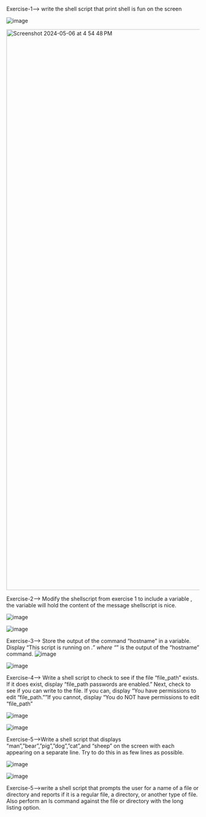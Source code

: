  Exercise-1--> write the shell script that print shell is fun on the screen

![image](https://github.com/akriti-kesarwani/sem_2_O-S/assets/142775584/3864623d-bece-417e-b8b5-414139f62c1a)

<img width="1464" alt="Screenshot 2024-05-06 at 4 54 48 PM" src="https://github.com/akriti-kesarwani/sem_2_O-S/assets/142775584/09ef698a-f14c-4a81-aa79-d8af0d447b91">

Exercise-2--> Modify the shellscript from exercise 1 to include a variable , the variable will hold the content of the message shellscript is nice.

![image](https://github.com/akriti-kesarwani/sem_2_O-S/assets/142775584/e462698c-a3ae-4384-b1c5-19dc05796ce5)

![image](https://github.com/akriti-kesarwani/sem_2_O-S/assets/142775584/7fde72d5-1f2e-4372-afa0-2c6c877dba32)

 Exercise-3--> Store the output of the command “hostname” in a variable. Display “This script is running on _.” where “_” is the output of the “hostname” command.
 ![image](https://github.com/akriti-kesarwani/sem_2_O-S/assets/142775584/64aba0e2-f869-4a98-a88b-69fed0a6e898)

 ![image](https://github.com/akriti-kesarwani/sem_2_O-S/assets/142775584/7d25fce6-8df6-4f78-ab28-ef05343fe078)

Exercise-4--> Write a shell script to check to see if the file “file_path” exists. If it does exist, display “file_path passwords are enabled.” Next, check to see if you can write to the file. If you can, display “You have permissions to edit “file_path.””If you cannot, display “You do NOT have permissions to edit “file_path”


![image](https://github.com/akriti-kesarwani/sem_2_O-S/assets/142775584/d5d9d578-1a8d-4ac7-9a85-ab2781bd2dd6)

![image](https://github.com/akriti-kesarwani/sem_2_O-S/assets/142775584/b9e52c51-50f5-428e-8348-e95df974dfd8)

Exercise-5-->Write a shell script that displays “man”,”bear”,”pig”,”dog”,”cat”,and “sheep” on the screen with each appearing on a separate line. Try to do this in as few lines as possible.

![image](https://github.com/akriti-kesarwani/sem_2_O-S/assets/142775584/6e69d6c1-0b70-414e-9afe-f584645bd905)

![image](https://github.com/akriti-kesarwani/sem_2_O-S/assets/142775584/891c0c9a-066c-4621-a266-9f979ea5128a)

Exercise-5-->write a shell script that prompts the user for a name of a file or directory and reports if it is a regular file, a directory, or another type of file. Also perform an ls command against the file or directory with the long listing option.













